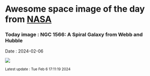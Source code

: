 
# Awesome space image of the day from [NASA](https://api.nasa.gov/)

### Today image : NGC 1566: A Spiral Galaxy from Webb and Hubble
Date : 2024-02-06

![](https://apod.nasa.gov/apod/image/2402/Ngc1566_HubbleWebb_960.jpg)

<small>Latest update : Tue Feb  6 17:11:19 2024</small>
        